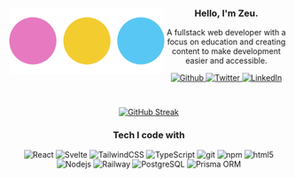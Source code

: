 <div align="center">
  <img align="left" src="https://github.com/zeucapua/zeucapua/blob/e41d1afbe120a47951c2b8e309c830330f8d802e/zeudev_circles.png" height="120" />
  <h3>Hello, I'm Zeu.</h3>
  <p>
    A fullstack web developer with a focus on education and creating content to make development easier and accessible.
  </p>
  <div align="right">
    <p align="center">
      <a href="https://github.com/zeucapua" target="_blank"><img alt="Github" src="https://img.shields.io/badge/GitHub-%2312100E.svg?&style=for-the-badge&logo=Github&logoColor=white" />
      </a> 
      <a href="https://twitter.com/zeu_dev" target="_blank"><img alt="Twitter" src="https://img.shields.io/badge/twitter-%231DA1F2.svg?&style=for-the-badge&logo=twitter&logoColor=white" />
      </a> 
      <a href="https://www.linkedin.com/in/zeucapua" target="_blank"><img alt="LinkedIn" src="https://img.shields.io/badge/linkedin-%230077B5.svg?&style=for-the-badge&logo=linkedin&logoColor=white" />
      </a>
    </p>  
  </div>
</div>

<br />

<div align="center">

  [![GitHub Streak](https://streak-stats.demolab.com?user=zeucapua&theme=radical&date_format=j%20M%5B%20Y%5D&mode=weekly)](https://git.io/streak-stats)

  <div>
    <h3>Tech I code with</h3>
    <img alt="React" src="https://img.shields.io/badge/-React-45b8d8?style=flat-square&logo=react&logoColor=white" />
    <img alt="Svelte" src="https://img.shields.io/badge/-Svelte-F05032?style=flat-square&logo=svelte&logoColor=white" />
    <img alt="TailwindCSS" src="https://img.shields.io/badge/-TailwindCSS-007ACC?style=flat-square&logo=tailwindcss&logoColor=white" />
    <img alt="TypeScript" src="https://img.shields.io/badge/-TypeScript-007ACC?style=flat-square&logo=typescript&logoColor=white" />
    <img alt="git" src="https://img.shields.io/badge/-Git-F05032?style=flat-square&logo=git&logoColor=white" />
    <img alt="npm" src="https://img.shields.io/badge/-NPM-CB3837?style=flat-square&logo=npm&logoColor=white" />
    <img alt="html5" src="https://img.shields.io/badge/-HTML5-E34F26?style=flat-square&logo=html5&logoColor=white" />
    <img alt="Nodejs" src="https://img.shields.io/badge/-Nodejs-43853d?style=flat-square&logo=Node.js&logoColor=white" />
    <img alt="Railway" src="https://img.shields.io/badge/-Railway-000?style=flat-square&logo=railway&logoColor=white" />
    <img alt="PostgreSQL" src="https://img.shields.io/badge/-PostgreSQL-43853d?style=flat-square&logo=postgresql&logoColor=white" />
    <img alt="Prisma ORM" src="https://img.shields.io/badge/-PrismaORM-45b8d8?style=flat-square&logo=prisma&logoColor=white" />

  </div>

  

  

</div>
